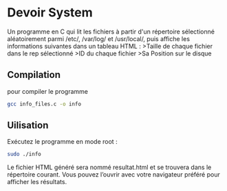 # Devoir System
Un programme en C qui lit les fichiers à partir d'un répertoire sélectionné aléatoirement parmi /etc/, /var/log/ et /usr/local/, puis affiche les informations suivantes dans un tableau HTML :
     >Taille de chaque fichier dans le rep sélectionné 
     >ID du chaque fichier
     >Sa Position sur le disque

## Compilation
pour compiler le programme 
```bash
gcc info_files.c -o info
```
## Uilisation
Exécutez le programme en mode root :
```bash
sudo ./info
```
Le fichier HTML généré sera nommé resultat.html et se trouvera dans le répertoire courant. Vous pouvez l’ouvrir avec votre navigateur préféré pour afficher les résultats.
